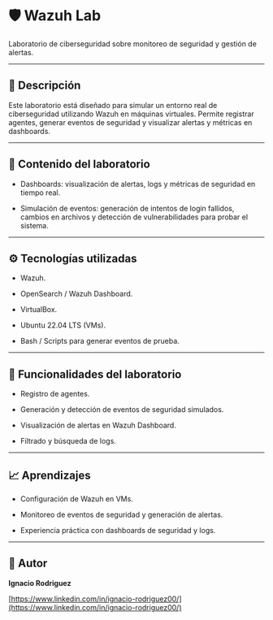 # 🛡️ Wazuh Lab

Laboratorio de ciberseguridad sobre monitoreo de seguridad y gestión de alertas.

---

## 📄 Descripción

Este laboratorio está diseñado para simular un entorno real de ciberseguridad utilizando Wazuh en máquinas virtuales. Permite registrar agentes, generar eventos de seguridad y visualizar alertas y métricas en dashboards.

---

## 📂 Contenido del laboratorio

- Dashboards: visualización de alertas, logs y métricas de seguridad en tiempo real.

- Simulación de eventos: generación de intentos de login fallidos, cambios en archivos y detección de vulnerabilidades para probar el sistema.

---

## ⚙️ Tecnologías utilizadas

- Wazuh.

- OpenSearch / Wazuh Dashboard.

- VirtualBox.

- Ubuntu 22.04 LTS (VMs).

- Bash / Scripts para generar eventos de prueba.

---

## 🔧 Funcionalidades del laboratorio

- Registro de agentes.

- Generación y detección de eventos de seguridad simulados.

- Visualización de alertas en Wazuh Dashboard.

- Filtrado y búsqueda de logs.

---
## 📈 Aprendizajes

- Configuración de Wazuh en VMs.

- Monitoreo de eventos de seguridad y generación de alertas.

- Experiencia práctica con dashboards de seguridad y logs.

---

## 📌 Autor

**Ignacio Rodriguez**  

[https://www.linkedin.com/in/ignacio-rodriguez00/](https://www.linkedin.com/in/ignacio-rodriguez00/)  
